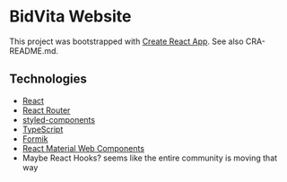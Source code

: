 # BidVita Website

This project was bootstrapped with [Create React App](https://github.com/facebook/create-react-app). See also CRA-README.md.

## Technologies

- [React](https://reactjs.org/)
- [React Router](https://reacttraining.com/react-router/)
- [styled-components](https://www.styled-components.com/)
- [TypeScript](https://www.typescriptlang.org/)
- [Formik](https://jaredpalmer.com/formik/)
- [React Material Web Components](https://jamesmfriedman.github.io/rmwc/)
- Maybe React Hooks? seems like the entire community is moving that way
